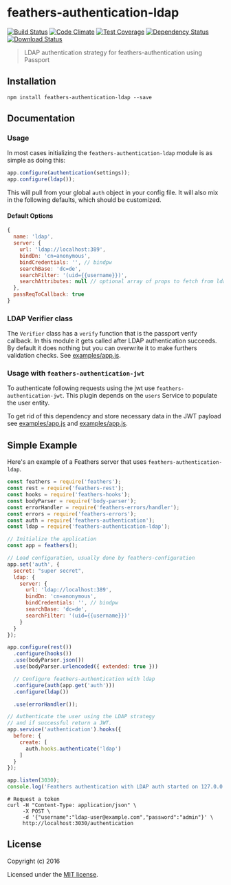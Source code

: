 # feathers-authentication-ldap

[![Build Status](https://travis-ci.org/feathersjs/feathers-authentication-ldap.png?branch=master)](https://travis-ci.org/feathersjs/feathers-authentication-ldap)
[![Code Climate](https://codeclimate.com/github/feathersjs/feathers-authentication-ldap/badges/gpa.svg)](https://codeclimate.com/github/feathersjs/feathers-authentication-ldap)
[![Test Coverage](https://codeclimate.com/github/feathersjs/feathers-authentication-ldap/badges/coverage.svg)](https://codeclimate.com/github/feathersjs/feathers-authentication-ldap/coverage)
[![Dependency Status](https://img.shields.io/david/feathersjs/feathers-authentication-ldap.svg?style=flat-square)](https://david-dm.org/feathersjs/feathers-authentication-ldap)
[![Download Status](https://img.shields.io/npm/dm/feathers-authentication-ldap.svg?style=flat-square)](https://www.npmjs.com/package/feathers-authentication-ldap)

> LDAP authentication strategy for feathers-authentication using Passport


## Installation

```
npm install feathers-authentication-ldap --save
```

## Documentation

### Usage

In most cases initializing the `feathers-authentication-ldap` module is as simple as doing this:

```js
app.configure(authentication(settings));
app.configure(ldap());
```

This will pull from your global `auth` object in your config file.
It will also mix in the following defaults, which should be customized.

#### Default Options

```js
{
  name: 'ldap',
  server: {
    url: 'ldap://localhost:389',
    bindDn: 'cn=anonymous',
    bindCredentials: '', // bindpw
    searchBase: 'dc=de',
    searchFilter: '(uid={{username}})',
    searchAttributes: null // optional array of props to fetch from ldap
  },
  passReqToCallback: true
}
```

### LDAP Verifier class

The `Verifier` class has a `verify` function that is the passport verify callback. In this module it gets called after LDAP authentication succeeds. By default it does nothing but you can overwrite it to make furthers validation
checks. See [examples/app.js](examples/app.js#L56). 

### Usage with `feathers-authentication-jwt`

To authenticate following requests using the jwt use `feathers-authentication-jwt`.  This plugin depends on the `users` Service to populate the user entity.

To get rid of this dependency and store necessary data in the JWT payload see
[examples/app.js](examples/app.js#L47) and [examples/app.js](examples/app.js#L79).
 

## Simple Example

Here's an example of a Feathers server that uses `feathers-authentication-ldap`. 

```js
const feathers = require('feathers');
const rest = require('feathers-rest');
const hooks = require('feathers-hooks');
const bodyParser = require('body-parser');
const errorHandler = require('feathers-errors/handler');
const errors = require('feathers-errors');
const auth = require('feathers-authentication');
const ldap = require('feathers-authentication-ldap');

// Initialize the application
const app = feathers();

// Load configuration, usually done by feathers-configuration
app.set('auth', {
  secret: "super secret",
  ldap: {
    server: {
      url: 'ldap://localhost:389',
      bindDn: 'cn=anonymous',
      bindCredentials: '', // bindpw
      searchBase: 'dc=de',
      searchFilter: '(uid={{username}})'
    }
  }
});

app.configure(rest())
  .configure(hooks())
  .use(bodyParser.json())
  .use(bodyParser.urlencoded({ extended: true }))

  // Configure feathers-authentication with ldap
  .configure(auth(app.get('auth')))
  .configure(ldap())

  .use(errorHandler());

// Authenticate the user using the LDAP strategy
// and if successful return a JWT.
app.service('authentication').hooks({
  before: {
    create: [
      auth.hooks.authenticate('ldap')
    ]
  }
});

app.listen(3030);
console.log('Feathers authentication with LDAP auth started on 127.0.0.1:3030');
```

```shell
# Request a token
curl -H "Content-Type: application/json" \
     -X POST \
     -d '{"username":"ldap-user@example.com","password":"admin"}' \
     http://localhost:3030/authentication
```

## License

Copyright (c) 2016

Licensed under the [MIT license](LICENSE).
